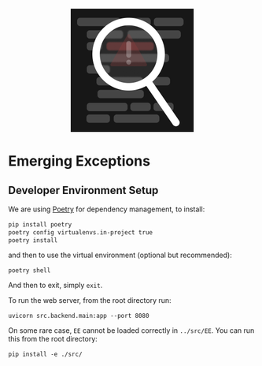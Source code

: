 <p align="center">
    <img src="assets/logo.png" width="250px"/>
</p>

# Emerging Exceptions

## Developer Environment Setup

We are using [Poetry](https://python-poetry.org/) for dependency management, to install:
```shell
pip install poetry
poetry config virtualenvs.in-project true
poetry install
```

and then to use the virtual environment (optional but recommended):
```shell
poetry shell
```
And then to exit, simply `exit`.

To run the web server, from the root directory run:
```shell
uvicorn src.backend.main:app --port 8080
```

On some rare case, `EE` cannot be loaded correctly in `../src/EE`.
You can run this from the root directory:

```shell
pip install -e ./src/
```

